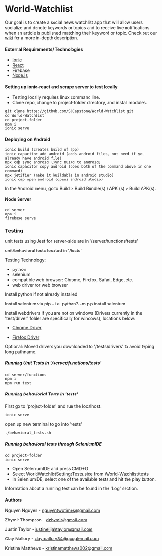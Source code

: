 # World-Watchlist

Our goal is to create a social news watchlist app that will allow users socialize and denote keywords or topics and to receive live notifications when an article is published matching their keyword or topic. Check out our [wiki](https://github.com/SCCapstone/World-Watchlist/wiki/Project-Description) for a more in-depth description. 

#### External Requirements/ Technologies

- [Ionic](https://ionicframework.com/)
- [React](https://ionicframework.com/docs/react)
- [Firebase](https://firebase.google.com/)
- [Node.js](https://nodejs.org/en/)

#### Setting up ionic-react and scrape server to test locally
- Testing locally requires linux command line.
- Clone repo, change to project-folder directory, and install modules.

``` 
git clone https://github.com/SCCapstone/World-Watchlist.git
cd World-Watchlist
cd project-folder
npm i
ionic serve
```
#### Deploying on Android
```
ionic build (creates build of app)
ionic capacitor add android (adds android files, not need if you already have android file)
npx cap sync android (sync build to android)
ionic capacitor copy android (does both of the command above in one command)
npx jetifier (make it buildable in android studio)
ionic cap open android (opens android studio)
```
In the Android menu, go to Build > Build Bundle(s) / APK (s) > Build APK(s).

#### Node Server

``` 
cd server
npm i
firebase serve
```


### Testing

unit tests using Jest for server-side are in '/server/functions/tests' 

unit/behavioral tests located in '/tests'

Testing Technology:
- python
- selenium
- compatible web browser: Chrome, Firefox, Safari, Edge, etc.
- web driver for web browser

Install python if not already installed
	
Install selenium via pip - i.e. python3 -m pip install selenium
	
Install webdrivers if you are not on windows (Drivers currently in the 'test/driver' folder are specifically for windows), locations below:
	
- [Chrome Driver](https://sites.google.com/a/chromium.org/chromedriver/downloads)
		
- [Firefox Driver](https://github.com/mozilla/geckodriver/releases/tag/v0.29.0)
		
Optional: Moved drivers you downloaded to '/tests/drivers' to avoid typing long pathname.

##### Running Unit Tests in '/server/functions/tests' 
``` 
cd server/functions
npm i
npm run test
```

##### Running behaviorial Tests in 'tests'

First go to 'project-folder' and run the localhost.

```
ionic serve
```

open up new terminal to go into 'tests'

```
./behavioral_tests.sh
```

##### Running behavioral tests through SeleniumIDE
``` 
cd project-folder
ionic serve
```
* Open SeleniumIDE and press CMD+O
* Select WorldWatchlistSettingsTests.side from \World-Watchlist\tests
* In SeleniumIDE, select one of the available tests and hit the play button.

Information about a running test can be found in the 'Log' section.
#### Authors

Nguyen Nguyen - nguyentwotimes@gmail.com

Zhymir Thompson - dzhymir@gmail.com

Justin Taylor - justinelijahtaylor@gmail.com

Clay Mallory - claymallory34@googlemail.com

Kristina Matthews - kristinamatthews002@gmail.com

